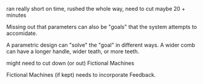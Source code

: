ran really short on time, rushed the whole way, need to cut maybe 20 + minutes

Missing out that parameters can also be "goals" that the system attempts to accomidate. 

A parametric design can "solve" the "goal" in different ways. A wider comb can have a longer handle, wider teath, or more teeth.

might need to cut down (or out) Fictional Machines

Fictional Machines (if kept) needs to incorporate Feedback.
